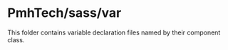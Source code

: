 # PmhTech/sass/var

This folder contains variable declaration files named by their component class.
